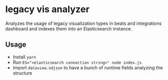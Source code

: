 # legacy vis analyzer

Analyzes the usage of legacy visualization types in beats and integrations dashboard and indexes them into an Elasticsearch instance.

## Usage

* Install `yarn`
* Run `ES="<elasticsearch connection string>" node index.js`
* Import `dataview.ndjson` to have a bunch of runtime fields analyzing the structure
